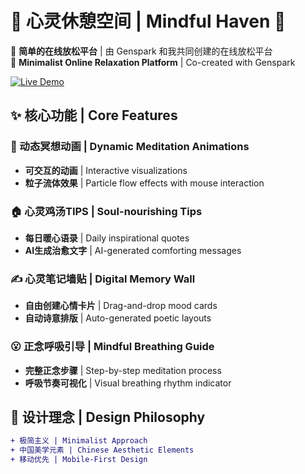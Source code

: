 # 🧘 心灵休憩空间 | Mindful Haven 🌿

🌌 ​**​简单的在线放松平台​**​ | 由 Genspark 和我共同创建的在线放松平台  
🌌 ​**​Minimalist Online Relaxation Platform​**​ | Co-created with Genspark

[![Live Demo](https://img.shields.io/badge/立即访问-在线平台-00b4d8?style=for-the-badge)](https://weizhihang1120.github.io/-relaxing-space/)

## ✨ 核心功能 | Core Features

### 🎨 动态冥想动画 | Dynamic Meditation Animations
- ​**​可交互的动画​**​ | Interactive visualizations  
- ​**​粒子流体效果​**​ | Particle flow effects with mouse interaction

### 🏠 心灵鸡汤TIPS | Soul-nourishing Tips
- ​**​每日暖心语录​**​ | Daily inspirational quotes  
- ​**​AI生成治愈文字​**​ | AI-generated comforting messages

### ✍️ 心灵笔记墙贴 | Digital Memory Wall
- ​**​自由创建心情卡片​**​ | Drag-and-drop mood cards  
- ​**​自动诗意排版​**​ | Auto-generated poetic layouts

### 😮 正念呼吸引导 | Mindful Breathing Guide
- ​**​完整正念步骤​**​ | Step-by-step meditation process  
- ​**​呼吸节奏可视化​**​ | Visual breathing rhythm indicator

## 🌟 设计理念 | Design Philosophy
```diff
+ 极简主义 | Minimalist Approach
+ 中国美学元素 | Chinese Aesthetic Elements
+ 移动优先 | Mobile-First Design
